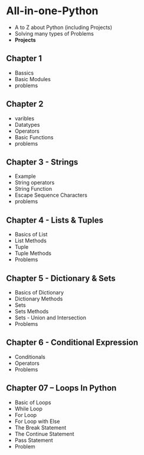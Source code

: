 # All-in-one-Python
- A to Z about Python (including Projects)
- Solving many types of Problems
- <b>Projects</b>
## Chapter 1
- Bassics
- Basic Modules
- problems
## Chapter 2
- varibles
- Datatypes
- Operators
- Basic Functions
- problems
## Chapter 3 - Strings
- Example
- String operators
- String Function
- Escape Sequence Characters
- problems
## Chapter 4 - Lists & Tuples
- Basics of List
- List Methods
- Tuple
- Tuple Methods
- Problems
## Chapter 5 - Dictionary & Sets
- Basics of Dictionary
- Dictionary Methods
- Sets
- Sets Methods
- Sets - Union and Intersection
- Problems
## Chapter 6 - Conditional Expression
- Conditionals
- Operators
- Problems
## Chapter 07 – Loops In Python
- Basic of Loops
- While Loop
- For Loop
- For Loop with Else
- The Break Statement
- The Continue Statement
- Pass Statement
- Problem
